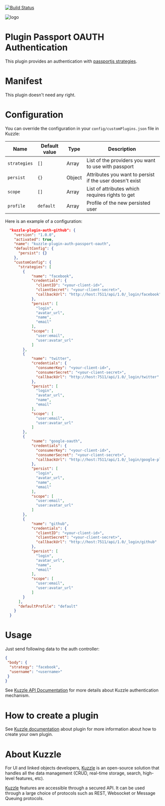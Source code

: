 [![Build Status](https://travis-ci.org/kuzzleio/kuzzle-plugin-auth-passport-oauth.svg?branch=master)](https://travis-ci.org/kuzzleio/kuzzle-plugin-auth-passport-oauth)

![logo](https://raw.githubusercontent.com/kuzzleio/kuzzle/master/docs/images/logo.png)

# Plugin Passport OAUTH Authentication

This plugin provides an authentication with [passportjs strategies](http://passportjs.org/docs).

# Manifest

This plugin doesn't need any right.

# Configuration

You can override the configuration in your `config/customPlugins.json` file in Kuzzle:

| Name | Default value | Type | Description                 |
|------|---------------|-----------|-----------------------------|
| ``strategies`` | ``[]`` | Array | List of the providers you want to use with passport |
| ``persist`` | ``{}`` | Object | Attributes you want to persist if the user doesn't exist |
| ``scope`` | ``[]`` | Array | List of attributes which requires rights to get |
| ``profile`` | ``default`` | Array | Profile of the new persisted user |

Here is an example of a configuration:

```json
  "kuzzle-plugin-auth-github": {
    "version": "1.0.0",
    "activated": true,
    "name": "kuzzle-plugin-auth-passport-oauth",
    "defaultConfig": {
      "persist": {}
    },
    "customConfig": {
      "strategies": [
        {
            "name": "facebook",
            "credentials": {
              "clientID": "<your-client-id>",
              "clientSecret": "<your-client-secret>",
              "callbackUrl": "http://host:7511/api/1.0/_login/facebook"
            },
            "persist": [
              "login",
              "avatar_url",
              "name",
              "email"
            ],
            "scope": [
              "user:email",
              "user:avatar_url"
            ]
        },
        {
            "name": "twitter",
            "credentials": {
              "consumerKey": "<your-client-id>",
              "consumerSecret": "<your-client-secret>",
              "callbackUrl": "http://host:7511/api/1.0/_login/twitter"
            },
            "persist": [
              "login",
              "avatar_url",
              "name",
              "email"
            ],
            "scope": [
              "user:email",
              "user:avatar_url"
            ]
        },
        {
            "name": "google-oauth",
            "credentials": {
              "consumerKey": "<your-client-id>",
              "consumerSecret": "<your-client-secret>",
              "callbackUrl": "http://host:7511/api/1.0/_login/google-plus"
            },
            "persist": [
              "login",
              "avatar_url",
              "name",
              "email"
            ],
            "scope": [
              "user:email",
              "user:avatar_url"
            ]
        },
        {
            "name": "github",
            "credentials": {
              "clientID": "<your-client-id>",
              "clientSecret": "<your-client-secret>",
              "callbackUrl": "http://host:7511/api/1.0/_login/github"
            },
            "persist": [
              "login",
              "avatar_url",
              "name",
              "email"
            ],
            "scope": [
              "user:email",
              "user:avatar_url"
            ]
        }
      ],
      "defaultProfile": "default"
    }
  }
```

# Usage

Just send following data to the auth controller:

```json
{
 "body": {
  "strategy": "facebook",
  "username": "<username>"
 }
}
```

See [Kuzzle API Documentation](http://kuzzleio.github.io/kuzzle-api-documentation/#auth-controller) for more details about Kuzzle authentication mechanism.

# How to create a plugin

See [Kuzzle documentation](https://github.com/kuzzleio/kuzzle/blob/master/docs/plugins.md) about plugin for more information about how to create your own plugin.

# About Kuzzle

For UI and linked objects developers, [Kuzzle](https://github.com/kuzzleio/kuzzle) is an open-source solution that handles all the data management
(CRUD, real-time storage, search, high-level features, etc).

[Kuzzle](https://github.com/kuzzleio/kuzzle) features are accessible through a secured API. It can be used through a large choice of protocols such as REST, Websocket or Message Queuing protocols.
